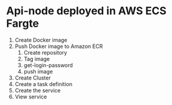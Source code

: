 # Api-node deployed in AWS ECS Fargte

1. Create Docker image
2. Push Docker image to Amazon ECR
   1. Create repository
   2. Tag image
   3. get-login-password
   4. push image
3. Create Cluster
4. Create a task definition
5. Create the service
6. View service